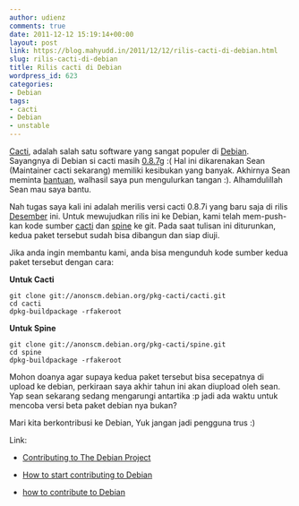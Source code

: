 ```yaml
---
author: udienz
comments: true
date: 2011-12-12 15:19:14+00:00
layout: post
link: https://blog.mahyudd.in/2011/12/12/rilis-cacti-di-debian.html
slug: rilis-cacti-di-debian
title: Rilis cacti di Debian
wordpress_id: 623
categories:
- Debian
tags:
- cacti
- Debian
- unstable
---
```


[Cacti](http://cacti.net/), adalah salah satu software yang sangat populer di [Debian](http://www.debian.org). Sayangnya di Debian si cacti masih [0.8.7g](http://packages.qa.debian.org/c/cacti/news/20110717T163912Z.html) :( Hal ini dikarenakan Sean (Maintainer cacti sekarang) memiliki kesibukan yang banyak. Akhirnya Sean meminta [bantuan](http://bugs.debian.org/613857), walhasil saya pun mengulurkan tangan :). Alhamdulillah Sean mau saya bantu.

Nah tugas saya kali ini adalah merilis versi cacti 0.8.7i yang baru saja di rilis [Desember](http://sourceforge.net/mailarchive/message.php?msg_id=28527915) ini. Untuk mewujudkan rilis ini ke Debian, kami telah mem-push-kan kode sumber [cacti](http://git.debian.org/?p=pkg-cacti/cacti.git) dan [spine](http://git.debian.org/?p=pkg-cacti/spine.git) ke git. Pada saat tulisan ini diturunkan, kedua paket tersebut sudah bisa dibangun dan siap diuji.

Jika anda ingin membantu kami, anda bisa mengunduh kode sumber kedua paket tersebut dengan cara:

**Untuk Cacti**

    
    git clone git://anonscm.debian.org/pkg-cacti/cacti.git
    cd cacti
    dpkg-buildpackage -rfakeroot


**Untuk Spine**

    
    git clone git://anonscm.debian.org/pkg-cacti/spine.git
    cd spine
    dpkg-buildpackage -rfakeroot


Mohon doanya agar supaya kedua paket tersebut bisa secepatnya di upload ke debian, perkiraan saya akhir tahun ini akan diupload oleh sean. Yap sean sekarang sedang mengarungi antartika :p jadi ada waktu untuk mencoba versi beta paket debian nya bukan?

Mari kita berkontribusi ke Debian, Yuk jangan jadi pengguna trus :)

Link:



	
  * [Contributing to The Debian Project](http://www.debian.org/doc/manuals/debian-faq/ch-contributing.en.html)

	
  * [How to start contributing to Debian](http://raphaelhertzog.com/2011/06/30/how-to-start-contributing-to-debian/)

	
  * [how to contribute to Debian ](http://upsilon.cc/~zack/blog/posts/2010/12/how_to_contribute_to_Debian/)


